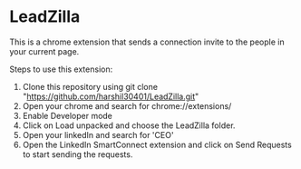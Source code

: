 # LeadZilla

This is a chrome extension that sends a connection invite to the people in your current page. 

Steps to use this extension: 
  1. Clone this repository using git clone "https://github.com/harshil30401/LeadZilla.git"
  2. Open your chrome and search for chrome://extensions/
  3. Enable Developer mode
  4. Click on Load unpacked and choose the LeadZilla folder.
  5. Open your linkedIn and search for 'CEO'
  6. Open the LinkedIn SmartConnect extension and click on Send Requests to start sending the requests.
